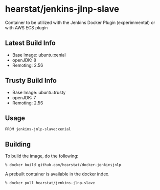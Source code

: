 hearstat/jenkins-jlnp-slave
================

Container to be utilized with the Jenkins Docker Plugin (experimmental) or with AWS ECS plugin

## Latest Build Info
* Base Image: ubuntu:xenial
* openJDK: 8
* Remoting: 2.56

## Trusty Build Info
* Base Image: ubuntu:trusty
* openJDK: 7
* Remoting: 2.56

## Usage

```
FROM jenkins-jnlp-slave:xenial
```

## Building

To build the image, do the following:

```
% docker build github.com/hearstat/docker-jenkinsjnlp
```

A prebuilt container is available in the docker index.

```
% docker pull hearstat/jenkins-jlnp-slave
```
